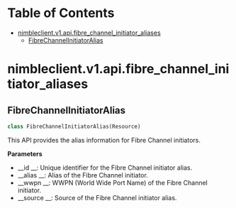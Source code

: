 # Table of Contents

* [nimbleclient.v1.api.fibre\_channel\_initiator\_aliases](#nimbleclient.v1.api.fibre_channel_initiator_aliases)
  * [FibreChannelInitiatorAlias](#nimbleclient.v1.api.fibre_channel_initiator_aliases.FibreChannelInitiatorAlias)

<a name="nimbleclient.v1.api.fibre_channel_initiator_aliases"></a>
# nimbleclient.v1.api.fibre\_channel\_initiator\_aliases

<a name="nimbleclient.v1.api.fibre_channel_initiator_aliases.FibreChannelInitiatorAlias"></a>
## FibreChannelInitiatorAlias

```python
class FibreChannelInitiatorAlias(Resource)
```

This API provides the alias information for Fibre Channel initiators.

__Parameters__

- __id     __: Unique identifier for the Fibre Channel initiator alias.
- __alias  __: Alias of the Fibre Channel initiator.
- __wwpn   __: WWPN (World Wide Port Name) of the Fibre Channel initiator.
- __source __: Source of the Fibre Channel initiator alias.

